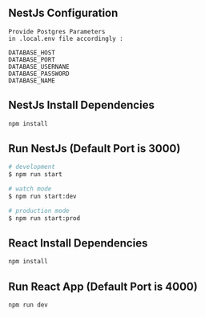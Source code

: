 
## NestJs Configuration

```
Provide Postgres Parameters
in .local.env file accordingly :

DATABASE_HOST
DATABASE_PORT
DATABASE_USERNANE
DATABASE_PASSWORD
DATABASE_NAME
```

## NestJs Install Dependencies

```bash
npm install
```

## Run NestJs (Default Port is 3000)

```bash
# development
$ npm run start

# watch mode
$ npm run start:dev

# production mode
$ npm run start:prod
```

## React Install Dependencies

```bash
npm install
```

## Run React App (Default Port is 4000)

```
npm run dev
```
